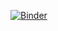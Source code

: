 [![Binder](https://mybinder.org/badge.svg)](https://mybinder.org/v2/gh/pdehaye/my-first-binder/master)
